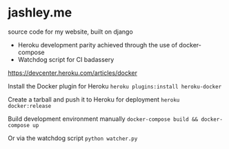 # jashley.me
source code for my website, built on django

- Heroku development parity achieved through the use of docker-compose
- Watchdog script for CI badassery

https://devcenter.heroku.com/articles/docker

Install the Docker plugin for Heroku
``` heroku plugins:install heroku-docker ```

Create a tarball and push it to Heroku for deployment
``` heroku docker:release ```

Build  development environment manually
``` docker-compose build && docker-compose up ```

Or via the watchdog script
``` python watcher.py ```
